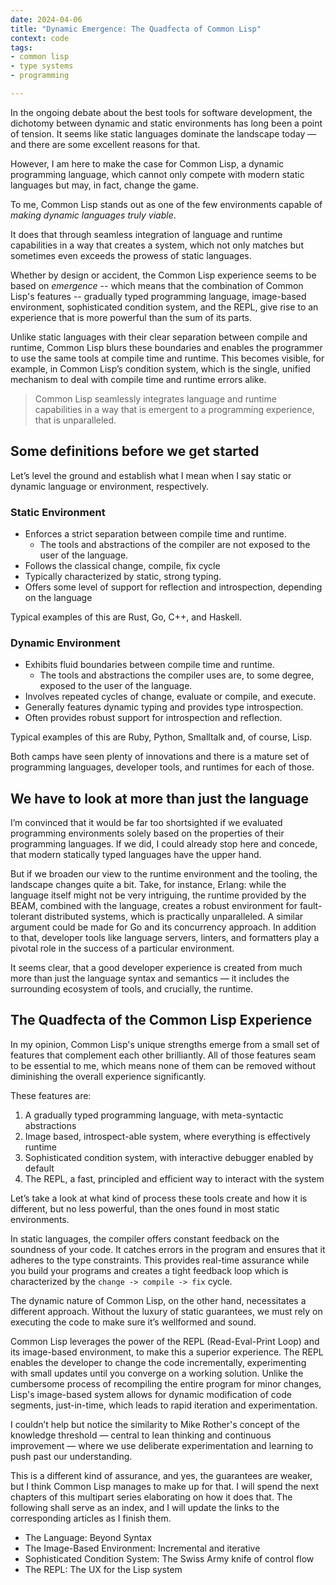 ```yaml
---
date: 2024-04-06
title: "Dynamic Emergence: The Quadfecta of Common Lisp"
context: code
tags:
- common lisp
- type systems
- programming

---
```


In the ongoing debate about the best tools for software development, the dichotomy between dynamic and static environments has long been a point of tension. It seems like static languages  dominate the landscape today —  and there are some excellent reasons for that. 

However, I am here to make the case for Common Lisp, a dynamic programming language, which cannot only compete with modern static languages but may, in fact, change the game. 

<!-- more -->

To me, Common Lisp stands out as one of the few environments capable of *making dynamic languages truly viable*. 

It does that through seamless integration of language and runtime capabilities in a way that creates a system, which not only matches but sometimes even exceeds the prowess of static languages. 

Whether by design or accident, the Common Lisp experience seems to be based on *emergence* -- which means that the combination of Common Lisp's features -- gradually typed programming language, image-based environment, sophisticated condition system, and the REPL, give rise to an experience that is more powerful than the sum of its parts. 

Unlike static languages with their clear separation between compile and runtime, Common Lisp blurs these boundaries and enables the programmer to use the same tools at compile time and runtime. This becomes visible, for example, in Common Lisp’s condition system, which is the single, unified mechanism to deal with compile time and runtime errors alike. 

> Common Lisp seamlessly integrates language and runtime capabilities in a way that is emergent to a programming experience, that is unparalleled.

## Some definitions before we get started
Let’s level the ground and establish what I mean when I say static or dynamic language or environment, respectively.

### Static Environment

* Enforces a strict separation between compile time and runtime. 
	* The tools and abstractions of the compiler are not exposed to the user of the language.
* Follows the classical change, compile, fix cycle
* Typically characterized by static, strong typing.
* Offers some level of support for reflection and introspection, depending on the language 

Typical examples of this are Rust, Go, C++, and Haskell.

### Dynamic Environment

* Exhibits fluid boundaries between compile time and runtime. 
	* The tools and abstractions the compiler uses are, to some degree, exposed to the user of the language.
* Involves repeated cycles of change, evaluate or compile, and execute.
* Generally features dynamic typing and provides type introspection.
* Often provides robust support for introspection and reflection.

Typical examples of this are Ruby, Python, Smalltalk and, of course, Lisp.

Both camps have seen plenty of innovations and there is a mature set of programming languages, developer tools, and runtimes for each of those.

## We have to look at more than just the language

I’m convinced that it would be far too shortsighted if we evaluated programming environments solely based on the properties of their programming languages. If we did, I could already stop here and concede, that modern statically typed languages have the upper hand. 

But if we broaden our view to the runtime environment and the tooling, the landscape changes quite a bit.  Take, for instance, Erlang: while the language itself might not be very intriguing, the runtime provided by the BEAM, combined with the language, creates a robust environment for fault-tolerant distributed systems, which is practically unparalleled. A similar argument could be made for Go and its concurrency approach. In addition to that, developer tools like language servers, linters, and formatters play a pivotal role in the success of a particular environment.

It seems clear, that a good developer experience is created from much more than just the language syntax and semantics — it includes the surrounding ecosystem of tools, and crucially, the runtime. 

## The Quadfecta of the Common Lisp Experience

In my opinion, Common Lisp's unique strengths emerge from a small set of features that complement each other brilliantly. All of those features seam to be essential to me, which means none of them can be removed without diminishing the overall experience significantly. 

These features are:
1. A gradually typed programming language, with meta-syntactic abstractions
2. Image based, introspect-able system, where everything is effectively runtime
3. Sophisticated condition system, with interactive debugger enabled by default 
4. The REPL, a fast, principled and efficient way to interact with the system 

Let’s take a look at what kind of process these tools create and how it is different, but no less powerful, than the ones found in most static environments.

In static languages, the compiler offers constant feedback on the soundness of your code. It catches errors in the program and ensures that it adheres to the type constraints. This provides real-time assurance while you build your programs and creates a tight feedback loop which is characterized by the `change -> compile -> fix` cycle. 

The dynamic nature of Common Lisp, on the other hand, necessitates a different approach. Without the luxury of static guarantees, we must rely on executing the code to make sure it’s wellformed and sound.

Common Lisp leverages the power of the REPL (Read-Eval-Print Loop) and its image-based environment, to make this a superior experience.  The REPL enables the developer to change the code incrementally, experimenting with small updates until you converge on a working solution. Unlike the cumbersome process of recompiling the entire program for minor changes, Lisp's image-based system allows for dynamic modification of code segments, just-in-time, which leads to rapid iteration and experimentation.

I couldn’t help but notice the similarity to Mike Rother's concept of the knowledge threshold — central to lean thinking and continuous improvement — where we use deliberate experimentation and learning to push past our understanding. 

This is a different kind of assurance, and yes, the guarantees are weaker, but I think Common Lisp manages to make up for that. I will spend the next chapters of this multipart series elaborating on how it does that. The following shall serve as an index, and I will update the links to the corresponding articles as I finish them.  

* The Language: Beyond Syntax
* The Image-Based Environment: Incremental and iterative
* Sophisticated Condition System: The Swiss Army knife of control flow 
* The REPL: The UX for the Lisp system 
